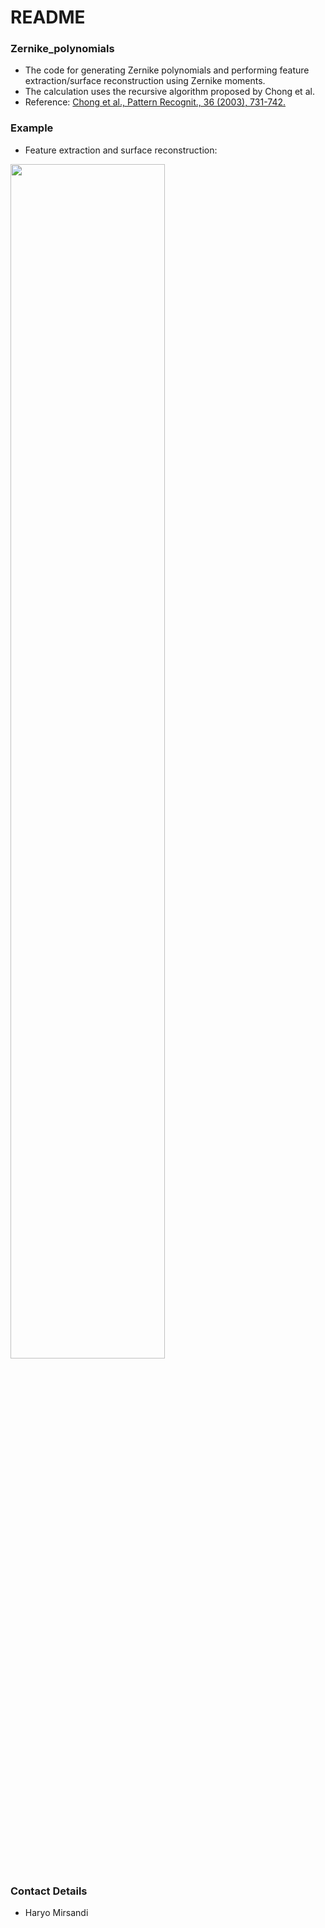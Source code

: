 # README #

### Zernike_polynomials ###
* The code for generating Zernike polynomials and performing feature extraction/surface reconstruction using Zernike moments.
* The calculation uses the recursive algorithm proposed by Chong et al. 
* Reference: [Chong et al., Pattern Recognit., 36 (2003), 731-742.](https://www.sciencedirect.com/science/article/abs/pii/S0031320302000912)

### Example
* Feature extraction and surface reconstruction:
<img src="https://user-images.githubusercontent.com/16385717/130978660-4c170250-3c4d-4f4c-9399-70111d281e5e.gif" width=70% height=70%> 

### Contact Details ###
* Haryo Mirsandi
